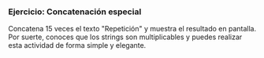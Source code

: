 ### Ejercicio: Concatenación especial
Concatena 15 veces el texto "Repetición" y muestra el resultado en pantalla. Por suerte, conoces que los strings son multiplicables y puedes realizar esta actividad de forma simple y elegante.